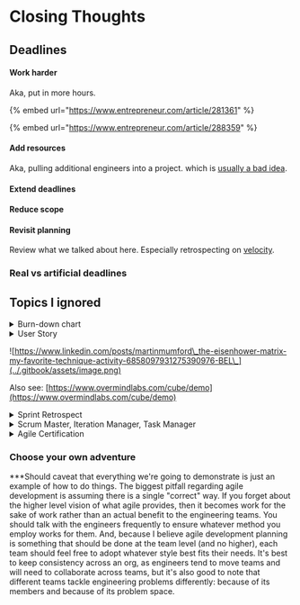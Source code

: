 # Closing Thoughts

## Deadlines

#### Work harder

Aka, put in more hours.

{% embed url="https://www.entrepreneur.com/article/281361" %}

{% embed url="https://www.entrepreneur.com/article/288359" %}

#### Add resources

Aka, pulling additional engineers into a project.  which is [usually a bad idea](https://en.wikipedia.org/wiki/The\_Mythical\_Man-Month).

#### Extend deadlines

#### Reduce scope

#### Revisit planning

Review what we talked about here.  Especially retrospecting on [velocity](velocity.md).

### Real vs artificial deadlines

###

## Topics I ignored

<details>

<summary>Burn-down chart</summary>

A burn-down chart is essentially a way to visually see the progress you make on a milestone with the goal of eventually "burning down" enough of the work that there is nothing left to do and the task is complete.

I've never seen a burn-down chart actually help anyone.  Sure, they're pretty to look at and give a sense of accomplishment to the engineers and control to the product managers, but their benefit is superficial and usually outweighed by their inaccuracy as you continue to add more wood (tasks) to the fire.  Even worse, when the burn-down trends towards a later completion date than expected, it can be abused to justify artificial [deadlines](closing-thoughts.md#undefined).

Lastly, a burn-down chart encourages teams to work on one feature set (story) at a time, which is not very agile.

</details>

<details>

<summary>User Story</summary>



</details>

![https://www.linkedin.com/posts/martinmumford\_the-eisenhower-matrix-my-favorite-technique-activity-6858097931275390976-BEL\_](../.gitbook/assets/image.png)

Also see: [https://www.overmindlabs.com/cube/demo](https://www.overmindlabs.com/cube/demo)

<details>

<summary>Sprint Retrospect</summary>



</details>

<details>

<summary>Scrum Master, Iteration Manager, Task Manager</summary>



</details>

<details>

<summary>Agile Certification</summary>

"The Agile certifications that exist are a complete joke and an utter absurdity. Do not take the certifications seriously." - [Robert Martin](https://www.amazon.com/Clean-Agile-Basics-Robert-Martin/dp/0135781868), the father of Agile.

</details>

### Choose your own adventure

\*\*\*Should caveat that everything we're going to demonstrate is just an example of how to do things.  The biggest pitfall regarding agile development is assuming there is a single "correct" way.  If you forget about the higher level vision of what agile provides, then it becomes work for the sake of work rather than an actual benefit to the engineering teams.  You should talk with the engineers frequently to ensure whatever method you employ works for them.  And, because I believe agile development planning is something that should be done at the team level (and no higher), each team should feel free to adopt whatever style best fits their needs.  It's best to keep consistency across an org, as engineers tend to move teams and will need to collaborate across teams, but it's also good to note that different teams tackle engineering problems differently: because of its members and because of its problem space.
